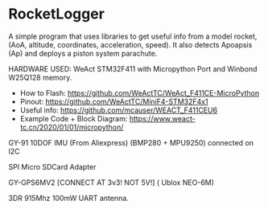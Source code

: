 # RocketLogger
A simple program that uses libraries to get useful info from a model rocket, (AoA, altitude, coordinates, acceleration, speed). It also detects Apoapsis (Ap) and deploys a piston system parachute.

HARDWARE USED:
WeAct STM32F411 with Micropython Port and Winbond W25Q128 memory.
  - How to Flash: https://github.com/WeActTC/WeAct_F411CE-MicroPython
  - Pinout: https://github.com/WeActTC/MiniF4-STM32F4x1
  - Useful info: https://github.com/mcauser/WEACT_F411CEU6
  - Example Code + Block Diagram: https://www.weact-tc.cn/2020/01/01/micropython/ 

GY-91 10DOF IMU (From Aliexpress) (BMP280 + MPU9250) connected on I2C

SPI Micro SDCard Adapter

GY-GPS6MV2 [CONNECT AT 3v3! NOT 5V!] ( Ublox NEO-6M)

3DR 915Mhz 100mW UART antenna.
